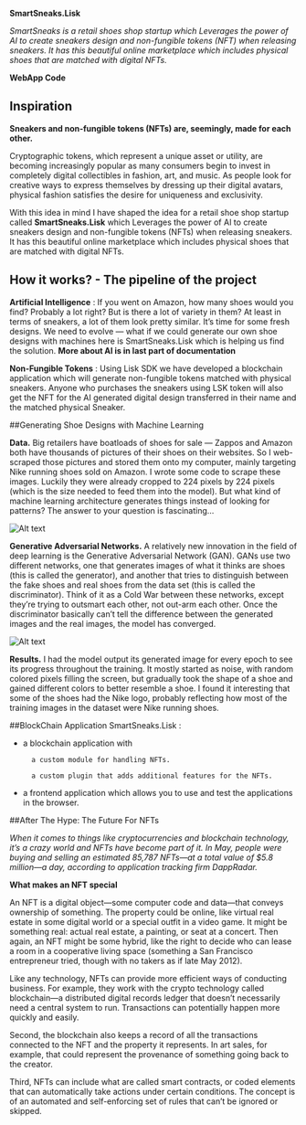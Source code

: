 **SmartSneaks.Lisk**

_SmartSneaks is a retail shoes shop startup which Leverages the power of AI to create sneakers design and non-fungible tokens (NFT) when releasing sneakers. It has this beautiful online marketplace which includes physical shoes that are matched with digital NFTs._

**WebApp Code**

## Inspiration

**Sneakers and non-fungible tokens (NFTs) are, seemingly, made for each other.**

Cryptographic tokens, which represent a unique asset or utility, are becoming increasingly popular as many consumers begin to invest in completely digital collectibles in fashion, art, and music. As people look for creative ways to express themselves by dressing up their digital avatars, physical fashion satisfies the desire for uniqueness and exclusivity.

With this idea in mind I have shaped the idea for a retail shoe shop startup called **SmartSneaks.Lisk** which Leverages the power of AI to create sneakers design and non-fungible tokens (NFTs) when releasing sneakers. It has this beautiful online marketplace which includes physical shoes that are matched with digital NFTs.


## How it works? - The pipeline of the project

**Artificial Intelligence**  :  If you went on Amazon, how many shoes would you find? Probably a lot right? But is there a lot of variety in them? At least in terms of sneakers, a lot of them look pretty similar. It’s time for some fresh designs. We need to evolve — what if we could generate our own shoe designs with machines here is SmartSneaks.Lisk which is helping us find the solution.
**More about AI is in last part of documentation**

**Non-Fungible Tokens**  :  Using Lisk SDK we have developed a blockchain application which will generate non-fungible tokens matched with physical sneakers. Anyone who purchases the sneakers using LSK token will also get the NFT for the AI generated digital design transferred in their name and the matched physical Sneaker.

##Generating Shoe Designs with Machine Learning

**Data.** Big retailers have boatloads of shoes for sale — Zappos and Amazon both have thousands of pictures of their shoes on their websites. So I web-scraped those pictures and stored them onto my computer, mainly targeting Nike running shoes sold on Amazon. I wrote some code to scrape these images. Luckily they were already cropped to 224 pixels by 224 pixels (which is the size needed to feed them into the model). But what kind of machine learning architecture generates things instead of looking for patterns? The answer to your question is fascinating…

![Alt text](https://miro.medium.com/max/963/1*vMpOVUhGLxWRJ3Q1dzm5xg.png)

**Generative Adversarial Networks.**  A relatively new innovation in the field of deep learning is the Generative Adversarial Network (GAN). GANs use two different networks, one that generates images of what it thinks are shoes (this is called the generator), and another that tries to distinguish between the fake shoes and real shoes from the data set (this is called the discriminator). Think of it as a Cold War between these networks, except they’re trying to outsmart each other, not out-arm each other. Once the discriminator basically can’t tell the difference between the generated images and the real images, the model has converged.

![Alt text](https://miro.medium.com/max/963/1*1Fvj3jE6zGazbdHEO1UiSg.png)

**Results.** I had the model output its generated image for every epoch to see its progress throughout the training. It mostly started as noise, with random colored pixels filling the screen, but gradually took the shape of a shoe and gained different colors to better resemble a shoe. I found it interesting that some of the shoes had the Nike logo, probably reflecting how most of the training images in the dataset were Nike running shoes.

##BlockChain Application SmartSneaks.Lisk :

- a blockchain application with

        a custom module for handling NFTs.

        a custom plugin that adds additional features for the NFTs.

- a frontend application which allows you to use and test the applications in the browser.

##After The Hype: The Future For NFTs

_When it comes to things like cryptocurrencies and blockchain technology, it’s a crazy world and NFTs have become part of it. In May, people were buying and selling an estimated 85,787 NFTs—at a total value of $5.8 million—a day, according to application tracking firm DappRadar._

**What makes an NFT special**

An NFT is a digital object—some computer code and data—that conveys ownership of something. The property could be online, like virtual real estate in some digital world or a special outfit in a video game. It might be something real: actual real estate, a painting, or seat at a concert. Then again, an NFT might be some hybrid, like the right to decide who can lease a room in a cooperative living space (something a San Francisco entrepreneur tried, though with no takers as if late May 2012).

Like any technology, NFTs can provide more efficient ways of conducting business. For example, they work with the crypto technology called blockchain—a distributed digital records ledger that doesn’t necessarily need a central system to run. Transactions can potentially happen more quickly and easily.

Second, the blockchain also keeps a record of all the transactions connected to the NFT and the property it represents. In art sales, for example, that could represent the provenance of something going back to the creator.

Third, NFTs can include what are called smart contracts, or coded elements that can automatically take actions under certain conditions. The concept is of an automated and self-enforcing set of rules that can’t be ignored or skipped.
